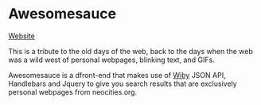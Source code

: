 # Awesomesauce
[Website](https://awesomesauce3000.neocities.org/)

This is a tribute to the old days of the web, back to the days when the web was a wild west of personal webpages, blinking text, and GIFs.

Awesomesauce is a dfront-end that makes use of [Wiby](https://wiby.me/) JSON API, Handlebars and Jquery to give you search results that are exclusively personal webpages from neocities.org.
